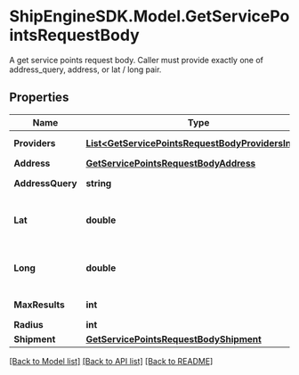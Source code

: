 # ShipEngineSDK.Model.GetServicePointsRequestBody
A get service points request body. Caller must provide exactly one of address_query, address, or lat / long pair.

## Properties

Name | Type | Description | Notes
------------ | ------------- | ------------- | -------------
**Providers** | [**List&lt;GetServicePointsRequestBodyProvidersInner&gt;**](GetServicePointsRequestBodyProvidersInner.md) | An array of shipping service providers and service codes | 
**Address** | [**GetServicePointsRequestBodyAddress**](GetServicePointsRequestBodyAddress.md) |  | [optional] 
**AddressQuery** | **string** | Unstructured text to search for service points by. | [optional] 
**Lat** | **double** | The latitude of the point. Represented as signed degrees. Required if long is provided. http://www.geomidpoint.com/latlon.html | [optional] 
**Long** | **double** | The longitude of the point. Represented as signed degrees. Required if lat is provided. http://www.geomidpoint.com/latlon.html | [optional] 
**MaxResults** | **int** | The maximum number of service points to return | [optional] 
**Radius** | **int** | Search radius in kilometers | [optional] 
**Shipment** | [**GetServicePointsRequestBodyShipment**](GetServicePointsRequestBodyShipment.md) |  | [optional] 

[[Back to Model list]](../../README.md#documentation-for-models) [[Back to API list]](../../README.md#documentation-for-api-endpoints) [[Back to README]](../../README.md)


